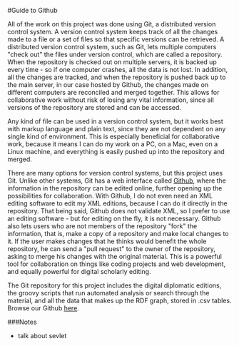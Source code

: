 #Guide to Github

All of the work on this project was done using Git, a distributed version control system.  A version control system keeps track of all the changes made to a file or a set of files so that specific versions can be retrieved.  A distributed version control system, such as Git, lets multiple computers "check out" the files under version control, which are called a repository.  When the repository is checked out on multiple servers, it is backed up every time - so if one computer crashes, all the data is not lost.  In addition, all the changes are tracked, and when the repository is pushed back up to the main server, in our case hosted by Github, the changes made on different computers are reconciled and merged together.  This allows for collaborative work without risk of losing any vital information, since all versions of the repository are stored and can be accessed.

Any kind of file can be used in a version control system, but it works best with markup language and plain text, since they are not dependent on any single kind of environment.  This is especially beneficial for collaborative work, because it means I can do my work on a PC, on a Mac, even on a Linux machine, and everything is easily pushed up into the repository and merged.

There are many options for version control systems, but this project uses Git.  Unlike other systems, Git has a web interface called [Github][github], where the information in the repository can be edited online, further opening up the possibilities for collaboration.  With Github, I do not even need an XML editing software to edit my XML editions, because I can do it directly in the repository.  That being said, Github does not validate XML, so I prefer to use an editing software - but for editing on the fly, it is not necessary.  Github also lets users who are not members of the repository "fork" the information, that is, make a copy of a repository and make local changes to it.  If the user makes changes that he thinks would benefit the whole repository, he can send a "pull request" to the owner of the repository, asking to merge his changes with the original material.  This is a powerful tool for collaboration on things like coding projects and web development, and equally powerful for digital scholarly editing.

[github]: http://github.com

The Git repository for this project includes the digital diplomatic editions, the groovy scripts that run automated analysis or search through the material, and all the data that makes up the RDF graph, stored in .csv tables.  Browse our Github [here][latinsrcs].

[latinsrcs]: http://github.com/neelsmith/latinsrcs

###Notes

- talk about sevlet